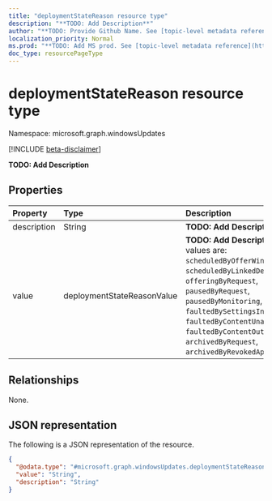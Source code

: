 ```yaml
---
title: "deploymentStateReason resource type"
description: "**TODO: Add Description**"
author: "**TODO: Provide Github Name. See [topic-level metadata reference](https://msgo.azurewebsites.net/add/document/guidelines/metadata.html#topic-level-metadata)**"
localization_priority: Normal
ms.prod: "**TODO: Add MS prod. See [topic-level metadata reference](https://msgo.azurewebsites.net/add/document/guidelines/metadata.html#topic-level-metadata)**"
doc_type: resourcePageType
---
```


# deploymentStateReason resource type

Namespace: microsoft.graph.windowsUpdates

[!INCLUDE [beta-disclaimer](../../includes/beta-disclaimer.md)]

**TODO: Add Description**

## Properties
|Property|Type|Description|
|:---|:---|:---|
|description|String|**TODO: Add Description**|
|value|deploymentStateReasonValue|**TODO: Add Description**. Possible values are: `scheduledByOfferWindow`, `scheduledByLinkedDeployment`, `offeringByRequest`, `pausedByRequest`, `pausedByMonitoring`, `faultedBySettingsIncompatibility`, `faultedByContentUnavailable`, `faultedByContentOutdated`, `archivedByRequest`, `archivedByRevokedApproval`.|

## Relationships
None.

## JSON representation
The following is a JSON representation of the resource.
<!-- {
  "blockType": "resource",
  "@odata.type": "microsoft.graph.windowsUpdates.deploymentStateReason"
}
-->
``` json
{
  "@odata.type": "#microsoft.graph.windowsUpdates.deploymentStateReason",
  "value": "String",
  "description": "String"
}
```

